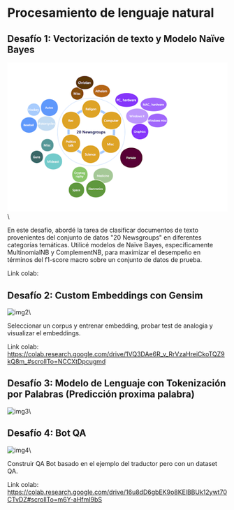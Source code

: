 # Procesamiento de lenguaje natural


## Desafío 1: Vectorización de texto y Modelo Naïve Bayes
![img1](Imagenes_readme/imagen_desafio1.png)\

En este desafío, abordé la tarea de clasificar documentos de texto provenientes del conjunto de datos "20 Newsgroups" en diferentes categorías temáticas. Utilicé modelos de Naïve Bayes, específicamente MultinomialNB y ComplementNB, para maximizar el desempeño en términos del f1-score macro sobre un conjunto de datos de prueba.


Link colab: 


## Desafío 2: Custom Embeddings con Gensim
![img2](images_readme/desafio2.png)\

Seleccionar un corpus y entrenar embedding, probar test de analogia y visualizar el embeddings.

Link colab:  https://colab.research.google.com/drive/1VQ3DAe6R_v_RrVzaHreiCkoTQZ9kQ8m_#scrollTo=NCCXtDpcugmd

## Desafío 3: Modelo de Lenguaje con Tokenización por Palabras (Predicción proxima palabra)
![img3](images_readme/desafio3.png)\

## Desafío 4: Bot QA
![img4](images_readme/desafio4.png)\

Construir QA Bot basado en el ejemplo del traductor pero con un dataset QA.


Link colab: https://colab.research.google.com/drive/16u8dD6gbEK9o8KElBBUk12ywt70CTvDZ#scrollTo=m6Y-aHfmI9bS